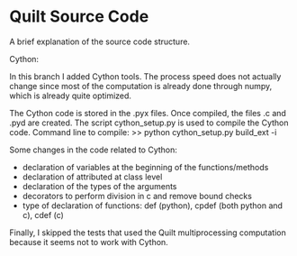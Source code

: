 Quilt Source Code
=================

A brief explanation of the source code structure.

Cython:

In this branch I added Cython tools. The process speed does not actually
 change since most of the computation is already done through numpy, 
 which is already quite optimized.

The Cython code is stored in the .pyx files. Once compiled, the files .c 
 and .pyd are created.
The script cython_setup.py is used to compile the Cython code. 
 Command line to compile:
    >> python cython_setup.py build_ext -i
 
Some changes in the code related to Cython:
- declaration of variables at the beginning of the functions/methods
- declaration of attributed at class level
- declaration of the types of the arguments
- decorators to perform division in c and remove bound checks
- type of declaration of functions:
    def (python), cpdef (both python and c), cdef (c)

Finally, I skipped the tests that used the Quilt multiprocessing
  computation because it seems not to work with Cython.